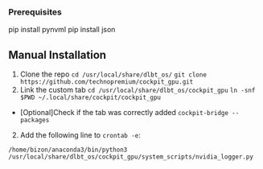 ### Prerequisites
pip install pynvml
pip install json


## Manual Installation 
1. Clone the repo
  `cd /usr/local/share/dlbt_os/`
  `git clone https://github.com/technopremium/cockpit_gpu.git`
1. Link the custom tab
  `cd /usr/local/share/dlbt_os/cockpit_gpu`
  `ln -snf $PWD ~/.local/share/cockpit/cockpit_gpu`
  
* [Optional]Check if the tab was correctly added
  `cockpit-bridge --packages`

2. Add the following line to `crontab -e`:
```
/home/bizon/anaconda3/bin/python3 /usr/local/share/dlbt_os/cockpit_gpu/system_scripts/nvidia_logger.py
```
